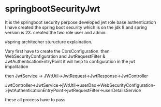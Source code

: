 # springbootSecurityJwt
It is the springboot security perpose developed jwt role base authentication
I have created the spring boot security which is on the jdk 8 and spring version is 2X.
created the two role user and admin.

#spring architecher sturucture explaination.

Vary first have to create the CorsConfiguration.
then WebSecurityConfiguration and JwtRequestFilter & JwtAuthenticationEntryPoint it will help to configuration in the jwt impalitation

then JwtService -> JWtUtil->JwtRequest->JwtResponse->JwtController

JwtController->JwtService->jWtUtil->userDao->WebSecurityConfiguration->jwtAuthenticationEntryPoint->jwtRequestFilter->userDetailsService

these all process have to pass

